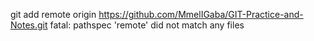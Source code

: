 git add remote origin https://github.com/MmelIGaba/GIT-Practice-and-Notes.git
fatal: pathspec 'remote' did not match any files

